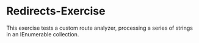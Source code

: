 # Redirects-Exercise

This exercise tests a custom route analyzer, processing a series of strings in an IEnumerable collection.